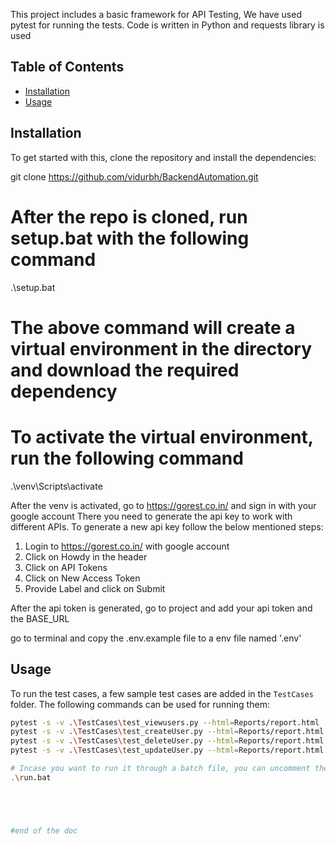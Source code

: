 This project includes a basic framework for API Testing, We have used pytest for running the tests. Code is written in Python and requests library is used

## Table of Contents
- [Installation](#installation)
- [Usage](#usage)


## Installation
To get started with this, clone the repository and install the dependencies:

git clone https://github.com/vidurbh/BackendAutomation.git

# After the repo is cloned, run setup.bat with the following command

.\setup.bat 
# The above command will create a virtual environment in the directory and download the required dependency

# To activate the virtual environment, run the following command
.\venv\Scripts\activate

After the venv is activated, go to https://gorest.co.in/ and sign in with your google account
There you need to generate the api key to work with different APIs.
To generate a new api key follow the below mentioned steps:
1. Login to https://gorest.co.in/ with google account
2. Click on Howdy in the header
3. Click on API Tokens
4. Click on New Access Token
5. Provide Label and click on Submit

After the api token is generated, go to project and add your api token and the BASE_URL 


go to terminal and copy the .env.example file to a env file named '.env'




## Usage
To run the test cases, a few sample test cases are added in the `TestCases` folder. The following commands can be used for running them:

```sh
pytest -s -v .\TestCases\test_viewusers.py --html=Reports/report.html
pytest -s -v .\TestCases\test_createUser.py --html=Reports/report.html
pytest -s -v .\TestCases\test_deleteUser.py --html=Reports/report.html
pytest -s -v .\TestCases\test_updateUser.py --html=Reports/report.html 

# Incase you want to run it through a batch file, you can uncomment the desired command and run it.
.\run.bat





#end of the doc
